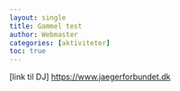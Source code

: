 ```yaml
---
layout: single
title: Gammel test
author: Webmaster
categories: [aktiviteter]
toc: true
---
```


[link til DJ] https://www.jaegerforbundet.dk
